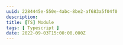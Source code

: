 ```yaml
---
uuid: 2284445e-550e-4abc-8be2-af683a5f04f0
description: 
title: [TS] Module
tags: [ Typescript ]
date: 2022-09-03T15:00:00.000Z
---
```







